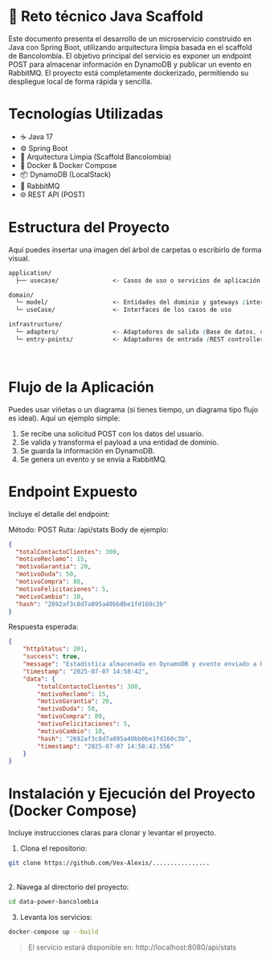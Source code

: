 # 🏦 Reto técnico Java Scaffold

Este documento presenta el desarrollo de un microservicio construido en Java con Spring Boot, utilizando arquitectura limpia basada en el scaffold de Bancolombia. El objetivo principal del servicio es exponer un endpoint POST para almacenar información en DynamoDB y publicar un evento en RabbitMQ. El proyecto está completamente dockerizado, permitiendo su despliegue local de forma rápida y sencilla.
<br> <!-- Salto de línea -->


# Tecnologías Utilizadas

- ☕ Java 17
- ⚙️ Spring Boot
- 🧱 Arquitectura Limpia (Scaffold Bancolombia)
- 🐳 Docker & Docker Compose
- 📦 DynamoDB (LocalStack)
- 🐇 RabbitMQ
- 🌐 REST API (POST)
<br> <!-- Salto de línea -->


# Estructura del Proyecto
Aquí puedes insertar una imagen del árbol de carpetas o escribirlo de forma visual.
```css
application/
  ├── usecase/               <- Casos de uso o servicios de aplicación

domain/
  └─ model/                  <- Entidades del dominio y gateways (interfaces)
  └─ useCase/                <- Interfaces de los casos de uso

infrastructure/
  └─ adapters/               <- Adaptadores de salida (Base de datos, clientes REST, colas, etc)
  └─ entry-points/           <- Adaptadores de entrada (REST controllers, GraphQL, solicitudes externas) 
```
<br> <!-- Salto de línea -->


#  Flujo de la Aplicación
Puedes usar viñetas o un diagrama (si tienes tiempo, un diagrama tipo flujo es ideal). Aquí un ejemplo simple:

1. Se recibe una solicitud POST con los datos del usuario.
2. Se valida y transforma el payload a una entidad de dominio.
3. Se guarda la información en DynamoDB.
4. Se genera un evento y se envía a RabbitMQ.
<br> <!-- Salto de línea -->


# Endpoint Expuesto
Incluye el detalle del endpoint:

Método: POST
Ruta: /api/stats
Body de ejemplo:

```json
{
  "totalContactoClientes": 300,
  "motivoReclamo": 15,
  "motivoGarantia": 20,
  "motivoDuda": 50,
  "motivoCompra": 80,
  "motivoFelicitaciones": 5,
  "motivoCambio": 10,
  "hash": "2692af3c8d7a895a40bb0be1fd160c3b"
}
```
Respuesta esperada:
```json
{
    "httpStatus": 201,
    "success": true,
    "message": "Estadística almacenada en DynamoDB y evento enviado a RabbitMQ",
    "timestamp": "2025-07-07 14:58:42",
    "data": {
        "totalContactoClientes": 300,
        "motivoReclamo": 15,
        "motivoGarantia": 20,
        "motivoDuda": 50,
        "motivoCompra": 80,
        "motivoFelicitaciones": 5,
        "motivoCambio": 10,
        "hash": "2692af3c8d7a895a40bb0be1fd160c3b",
        "timestamp": "2025-07-07 14:58:42.556"
    }
}
```


# Instalación y Ejecución del Proyecto (Docker Compose)
Incluye instrucciones claras para clonar y levantar el proyecto.

1. Clona el repositorio:
```bash
git clone https://github.com/Vex-Alexis/................
```
<br> <!-- Salto de línea -->
2. Navega al directorio del proyecto:
```bash
cd data-power-bancolombia
```
3. Levanta los servicios:
```bash
docker-compose up --build
```
> El servicio estará disponible en: http://localhost:8080/api/stats














